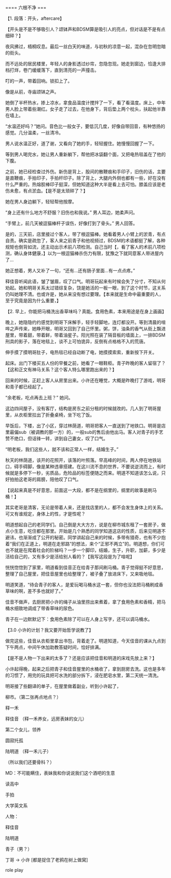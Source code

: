 


==== 六根不净  ===


【1. 段落：开头，aftercare】

【开头是不是不够吸引人？颂钵声和BDSM算是吸引人的亮点，但对话是不是有点细碎？】

夜风拂过，梧桐叹息。最后一丝白天的味道，与初秋的凉意一起，混杂在忽明忽暗的街头。

而不远处的居民楼里，年轻人的身影透过纱帘，忽隐忽现。她走到窗边，恰逢大排档打烊，卷门缓缓落下，直到清亮的一声撞击。

叮的一声，带着回响。锁扣上了。

像是从前，寺庙颂钵之声。

她倒了半杯热水，掺上凉水，拿食品温度计搅拌了一下，看了看温度。床上，中年男人脸上带着些潮红。女子走了过去，在他身下，背后垫上两个枕头，扶起他半靠在墙上。

“水温还好吗？”她问。音色比一般女子，要低沉几度，好像自带回音，有种悠扬的感觉。几分温柔，一丝清冷。

男人说水温正好，道了谢，又看向了她的手，轻轻握住。她慢慢回握了一下。

等到男人喝完水，她让男人重新躺下，帮他把冰袋翻个面，又把电热毯盖在了他的下腹。

之前，她已经检查过外伤。新伤是背上，股间的散鞭痕和手印子，旧伤的话，主要是直鞭痕，手拍印子，手拍杆印子。除了背上，大腿内外侧也都有一些，好在没有什么严重的。热熔胶棒印子挺深，但她知道这种大半是看上去可怕。膝盖应该是老伤未愈，有点淤血。【是不是太琐碎了？】

她在男人身边躺下，轻轻帮他按摩。

“身上还有什么地方不舒服？旧伤也和我说。” 男人耳边，她柔声问。

“手臂上，前几天被逗猫棒杆子误伤，好像打到了骨头。” 男人回答。

是的，三天前，店里接过个客人，带了根逗猫棒。她看着男人小臂上的淤青，有点自责。确实是疏忽了，客人来之前青子和他视频过，BDSM的术语都挺了解，各种规矩也倒背如流，还主动出示术前八项检测。自己当时【，看了客人的术前八项检测，确认身体健康，】以为一根逗猫棒杀伤力有限，犹豫之下就同意客人带进屋内了…

她正想着，男人又补了一句，“还有...还有肠子里面…有一点点疼。”

释佳音听闻此语，皱了皱眉，叹了口气。明哥玩起来有时候会失了分寸，不知从何劝起。她和明哥关系太过错综复杂，饶是她活的一板一眼，到了这个时节，这关系仍叫她理不清。也或许是，她从来没有想过要理。【本来就是生命中最重要的人，至于究竟是因为什么重要，】

【2. 早上，你能把马桶洗出香草味吗？真能。食用色素，本来用途是在身上画画】

晚上，她隐隐约约感觉到明哥下床解手，轻手轻脚地，连灯都没开。等到清晨的喧哗之声传来，她睁开眼，明哥又回到了自己怀里。粥，饼，油条的香气从街上飘进屋里，带着甜，带着鲜，带着油星子。阳光照在装了隔音板的墙面上，一排BDSM刑具的影子，落在地毯上，谈不上可怕诡异，反倒有点格格不入的荒唐。

伸手摸了摸明哥肚子，电热毯已经自动断了电，她摸摸索索，重新按下开关。

起床。出门下楼买五人份的早餐之前，她看了一眼鞋柜。青子昨晚的客人留宿了？【这和正文有神马关系？这个客人特么哪里跑出来的？】

回来的时候，正赶上客人从房里出来。小许还在睡觉，大概是昨晚打了游戏，明哥和青子都已经起了。

“余老板，吃点再去上班？” 她问。

这边四间屋子，没有客厅，结构是房东之前分租的时候就改的。几人到了明哥屋里，从衣柜里拉出了折叠桌椅，坐下吃了饭。

早饭后，下楼，出了小区，穿过林荫道，明哥把客人一直送到了地铁口。明哥是店里最偏sub（被调教的那一方）的，一般sub的售后由他出马。客人对青子的手艺赞不绝口，但话锋一转，讲到自己妻女，叹了口气。

“明老板，我们这些人，就不该和正常人一样，结婚生子。”

秋天的林荫道，该开的花照开，该落的叶照落。早高峰的时间，两人停在地铁站口，碍手碍脚，像是某种违章搭建。在这川流不息的世界，不要说逆流而上，有时候就是多停下一秒，劣质品，危险品的标签便随之而来。明道不知道该怎么说，只好拍拍这老哥的肩膀，陪他叹了口气。

【说起来真是不好意思，前面这一大段，都不是在纲里的，纲里的故事是刷马桶！】

其实老哥是清客，无论是带着人来，还是找店里的人，都不会发生身体上的关系。可又有谁规定，身体上的性，才是性呢？

明道想起自己的老同学们。自己倒是大大方方，说是在柳市城东租了一套房子，做点小生意，吃住都在那里。开始是几个熟悉的同学知道这店的性质，后来见明道不避讳，也渐渐成了公开的秘密。同学讲起自己来的时候，多带有猎奇，也有不少抱着“我们在正道上，明道在走邪路”的想法，来个“正邪不两立”的。明道想，你们可也不就是在爬着社会的阶梯吗？一步一个脚印，结婚，生子，升职，加薪，多少是活给自己的，又有多少是活给别人看的？【我写这段是为了啥呢】

恍恍惚惚到了家里，明道看到佳音正在给青子那间刷马桶。青子觉得挺不好意思，整理了自己屋里，把佳音屋里也给整理了，被子叠了放进床下，又来吸地毯。

明道笑道，“待会青子的客人，是爱玩喝马桶水这一套，但你也没法把马桶刷成香草味的啊，差不多也就好了。”

佳音不做声，去厨房把小许的绳子从油里捞出来煮着，拿了食用色素和香精，把马桶水细致地调成了带香草味的尿色。

青子在一边默默记下：食用色素除了可以在人身上写字，还可以调马桶水。

【3.0 小许的计划？我又要开始哲学说教了】

做完这些，佳音从衣柜里拿出书包，背着走了。明道知道，今天佳音的课从九点到下午两点，中间午休加助教答疑时间，恰好排满。

【是不是人物一下出来的太多了？还是应该把佳音和明道的床戏先放上来？】

小许起得晚，起来之后把青子和佳音屋里的水桶收了，拿到厨房去洗。这也是多年的习惯了，用完的玩具把可水洗的部分拆下，浸在肥皂水里，第二天统一清洗。

明哥接了些翻译的单子，在屋里做着副业，听到小许起了，

柳市。（第二张再点地点？）

释一禾

释佳音 （释一禾养女，远房表妹的女儿）

第二个女儿，领养

圆寂托孤

陆明道 （释一禾儿子）

（所以我们还要骨科？）

MD：不可能瞒住，表妹我和你说说我们这个酒吧的生意

读高中

手拍

大学英文系

人物：

释佳音

陆明道

青子（男？）

丁哥 -> 小许 [都是捉住了老鸦在树上做窝]

role play